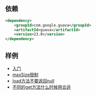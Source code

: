 
## 依赖 
```pom.xml
<dependency>
    <groupId>com.google.guava</groupId>
    <artifactId>guava</artifactId>
    <version>23.0</version>
</dependency>
```

## 样例

- [入门](LoadingCacheTest.java)
- [maxSize限制](LoadingCacheMaxSizeTest.java)
- [load方法不要返回null](LoadingCacheNullValueTest.java)
- [不同的get方法什么时候用合适](LoadingCacheGetTest.java)
